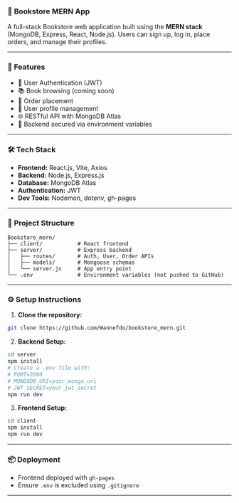 ### 📘 **Bookstore MERN App**

A full-stack Bookstore web application built using the **MERN stack** (MongoDB, Express, React, Node.js). Users can sign up, log in, place orders, and manage their profiles.

---

### 🚀 Features

* 🔐 User Authentication (JWT)
* 📚 Book browsing (coming soon)
* 🛒 Order placement
* 👤 User profile management
* 🌐 RESTful API with MongoDB Atlas
* 🔧 Backend secured via environment variables

---

### 🛠️ Tech Stack

* **Frontend:** React.js, Vite, Axios
* **Backend:** Node.js, Express.js
* **Database:** MongoDB Atlas
* **Authentication:** JWT
* **Dev Tools:** Nodemon, dotenv, gh-pages

---

### 📂 Project Structure

```
Bookstore_mern/
├── client/           # React frontend
├── server/           # Express backend
│   ├── routes/       # Auth, User, Order APIs
│   ├── models/       # Mongoose schemas
│   └── server.js     # App entry point
└── .env              # Environment variables (not pushed to GitHub)
```

---

### ⚙️ Setup Instructions

1. **Clone the repository:**

```bash
git clone https://github.com/Wannefdo/bookstore_mern.git
```

2. **Backend Setup:**

```bash
cd server
npm install
# Create a .env file with:
# PORT=3000
# MONGODB_URI=your_mongo_uri
# JWT_SECRET=your_jwt_secret
npm run dev
```

3. **Frontend Setup:**

```bash
cd client
npm install
npm run dev
```

---

### 📦 Deployment

* Frontend deployed with `gh-pages`
* Ensure `.env` is excluded using `.gitignore`

---

